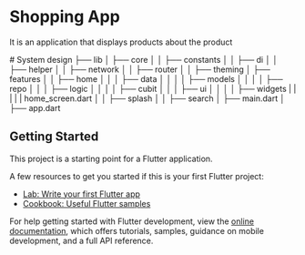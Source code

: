 
<div align="start">
  
# Shopping App 
It is an application that displays products about the product


<div align="start">
 # System design
    ├── lib
    │   ├── core
    │   │   ├── constants
    │   │   ├── di
    │   │   ├── helper
    │   │   ├── network
    │   │   ├── router
    │   │   ├── theming
    │   ├── features
    │   │   ├── home
    │   │   │   ├── data
    │   │   │   │   ├── models
    │   │   │   │   ├── repo
    │   │   │   ├── logic
    │   │   │   │   ├── cubit
    │   │   │   ├── ui
    │   │   │   │   ├── widgets
    |   |   |   |   | home_screen.dart 
    │   │   ├── splash
    │   │   ├── search
    │   ├── main.dart
    │   ├── app.dart

## Getting Started

This project is a starting point for a Flutter application.

A few resources to get you started if this is your first Flutter project:

- [Lab: Write your first Flutter app](https://docs.flutter.dev/get-started/codelab)
- [Cookbook: Useful Flutter samples](https://docs.flutter.dev/cookbook)

For help getting started with Flutter development, view the
[online documentation](https://docs.flutter.dev/), which offers tutorials,
samples, guidance on mobile development, and a full API reference.
